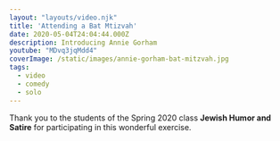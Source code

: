 ```yaml
---
layout: "layouts/video.njk"
title: 'Attending a Bat Mtizvah'
date: 2020-05-04T24:04:44.000Z
description: Introducing Annie Gorham
youtube: "MDvq3jqMdd4"
coverImage: /static/images/annie-gorham-bat-mitzvah.jpg
tags:
  - video
  - comedy
  - solo
---
```

Thank you to the students of the Spring 2020 class **Jewish Humor and Satire** for participating in this wonderful exercise.
